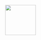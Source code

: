 
<div id="header" align="center">
  <img src="https://media.giphy.com/media/rJsMvyk7AHHiW9qKLM/giphy.gif" width="100"/>
</div>
